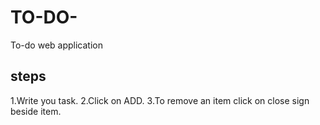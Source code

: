 # TO-DO-
To-do web application
## steps
1.Write you task.
2.Click on ADD.
3.To remove an item click on close sign beside item.
